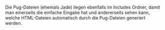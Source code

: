Die Pug-Dateien (ehemals Jade) liegen ebenfalls im Includes Ordner, damit man einerseits die einfache Eingabe hat und andererseits sehen kann, welche HTML-Dateien automatisch durch die Pug-Dateien generiert werden.